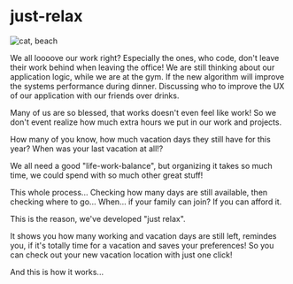 # just-relax

![cat, beach](http://memeguy.com/photos/images/after-seeing-the-redditor-who-found-lbs-of-cocaine-at-the-beach-28242.jpg)

We all loooove our work right? 
Especially the ones, who code, don't leave their work behind when leaving the office!
We are still thinking about our application logic, while we are at the gym. 
If the new algorithm will improve the systems performance during dinner.
Discussing who to improve the UX of our application with our friends over drinks.

Many of us are so blessed, that works doesn't even feel like work!
So we don't event realize how much extra hours we put in our work and projects.

How many of you know, how much vacation days they still have for this year?
When was your last vacation at all!?

We all need a good "life-work-balance", but organizing it takes so much time, we could spend with so much other great stuff!

This whole process... Checking how many days are still available, then checking where to go...
When... if your family can join? If you can afford it.

This is the reason, we've developed "just relax".

It shows you how many working and vacation days are still left, remindes you, if it's totally time for a vacation and saves your preferences!
So you can check out your new vacation location with just one click!

And this is how it works...
